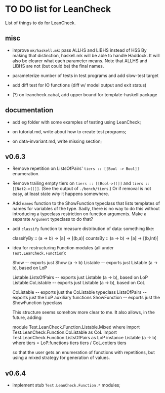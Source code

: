 TO DO list for LeanCheck
========================

List of things to do for LeanCheck.


misc
----

* improve `mk/haskell.mk`: pass ALLHS and LIBHS instead of HSS
  By making that distinction, haskell.mk will be able to handle Haddock.
  It will also be clearer what each parameter means.
  Note that ALLHS and LIBHS are not (but could be) the final names.

* parameterize number of tests in test programs and add slow-test target

* add diff test for IO functions (diff w/ model output and exit status)

* (?) on leancheck.cabal, add upper bound for template-haskell package


documentation
-------------

* add eg folder with some examples of testing using LeanCheck;

* on tutorial.md, write about how to create test programs;

* on data-invariant.md, write missing section;


v0.6.3
------

* Remove repetition on ListsOfPairs' `tiers :: [[Bool -> Bool]]` enumeration.

* Remove trailing empty tiers on
  `tiers :: [[Bool->()]]` and `tiers :: [[Nat2->()]]`.
  (See the output of `./bench/tiers`.)
  Or if removal is not easy, at least state _why_ it happens somewhere.

* Add `names` function to the ShowFunction typeclass that lists templates of
  names for variables of the type.
  Sadly, there is no way to do this without introducing a typeclass restriction
  on function arguments.  Make a separate `Argument` typeclass to do that?

* add `classify` function to measure distribution of data:
  something like:

    classifyBy :: (a -> b) -> [a] -> [(b,a)]
	countsBy :: (a -> b) -> [a] -> [(b,Int)]

* idea for restructuring Function modules (all under `Test.LeanCheck.Function`):

	Show                  -- exports just Show (a -> b)
	Listable              -- exports just Listable (a -> b), based on LoP

	Listable.ListsOfPairs -- exports just Listable (a -> b), based on LoP
	Listable.CoListable   -- exports just Listable (a -> b), based on CoL

	CoListable            -- exports just the CoListable typeclass
	ListsOfPairs          -- exports just the LoP auxiliary functions
	ShowFunction          -- exports just the ShowFunction typeclass

  This structure seems somehow more clear to me.  It also allows, in the future, adding:

	module Test.LeanCheck.Function.Listable.Mixed where
	import Test.LeanCheck.Function.CoListable   as CoL
	import Test.LeanCheck.Function.ListsOfPairs as LoP
	instance Listable (a -> b) where
	  tiers = LoP.functions tiers tiers \/ CoL.cotiers tiers

  so that the user gets an enumeration of functions with repetitions, but using
  a mixed strategy for generation of values.

v0.6.4
------

* implement stub `Test.LeanCheck.Function.*` modules;
